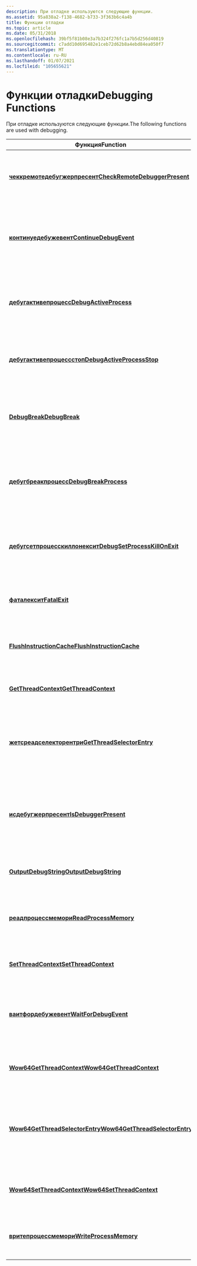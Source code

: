 ```yaml
---
description: При отладке используются следующие функции.
ms.assetid: 95a838a2-f138-4682-b733-3f363b6c4a4b
title: Функции отладки
ms.topic: article
ms.date: 05/31/2018
ms.openlocfilehash: 39bf5f81b08e3a7b324f276fc1a7b5d256d40819
ms.sourcegitcommit: c7add10d695482e1ceb72d62b8a4ebd84ea050f7
ms.translationtype: MT
ms.contentlocale: ru-RU
ms.lasthandoff: 01/07/2021
ms.locfileid: "105655621"
---
```

# <a name="debugging-functions"></a><span data-ttu-id="5121f-103">Функции отладки</span><span class="sxs-lookup"><span data-stu-id="5121f-103">Debugging Functions</span></span>

<span data-ttu-id="5121f-104">При отладке используются следующие функции.</span><span class="sxs-lookup"><span data-stu-id="5121f-104">The following functions are used with debugging.</span></span>



| <span data-ttu-id="5121f-105">Функция</span><span class="sxs-lookup"><span data-stu-id="5121f-105">Function</span></span>                                                           | <span data-ttu-id="5121f-106">Описание</span><span class="sxs-lookup"><span data-stu-id="5121f-106">Description</span></span>                                                                         |
|--------------------------------------------------------------------|-------------------------------------------------------------------------------------|
| [<span data-ttu-id="5121f-107">**чеккремотедебугжерпресент**</span><span class="sxs-lookup"><span data-stu-id="5121f-107">**CheckRemoteDebuggerPresent**</span></span>](/windows/win32/api/debugapi/nf-debugapi-checkremotedebuggerpresent)   | <span data-ttu-id="5121f-108">Определяет, выполняется ли отладка указанного процесса.</span><span class="sxs-lookup"><span data-stu-id="5121f-108">Determines whether the specified process is being debugged.</span></span>                         |
| [<span data-ttu-id="5121f-109">**континуедебужевент**</span><span class="sxs-lookup"><span data-stu-id="5121f-109">**ContinueDebugEvent**</span></span>](/windows/win32/api/debugapi/nf-debugapi-continuedebugevent)                   | <span data-ttu-id="5121f-110">Позволяет отладчику продолжить поток, который ранее сообщил о событии отладки.</span><span class="sxs-lookup"><span data-stu-id="5121f-110">Enables a debugger to continue a thread that previously reported a debugging event.</span></span> |
| [<span data-ttu-id="5121f-111">**дебугактивепроцесс**</span><span class="sxs-lookup"><span data-stu-id="5121f-111">**DebugActiveProcess**</span></span>](/windows/win32/api/debugapi/nf-debugapi-debugactiveprocess)                   | <span data-ttu-id="5121f-112">Позволяет отладчику подключаться к активному процессу и выполнять его отладку.</span><span class="sxs-lookup"><span data-stu-id="5121f-112">Enables a debugger to attach to an active process and debug it.</span></span>                     |
| [<span data-ttu-id="5121f-113">**дебугактивепроцессстоп**</span><span class="sxs-lookup"><span data-stu-id="5121f-113">**DebugActiveProcessStop**</span></span>](/windows/win32/api/debugapi/nf-debugapi-debugactiveprocessstop)           | <span data-ttu-id="5121f-114">Останавливает отладку указанного процесса отладчиком.</span><span class="sxs-lookup"><span data-stu-id="5121f-114">Stops the debugger from debugging the specified process.</span></span>                            |
| [<span data-ttu-id="5121f-115">**DebugBreak**</span><span class="sxs-lookup"><span data-stu-id="5121f-115">**DebugBreak**</span></span>](/windows/win32/api/debugapi/nf-debugapi-debugbreak)                                   | <span data-ttu-id="5121f-116">Приводит к возникновению исключения точки останова в текущем процессе.</span><span class="sxs-lookup"><span data-stu-id="5121f-116">Causes a breakpoint exception to occur in the current process.</span></span>                      |
| [<span data-ttu-id="5121f-117">**дебугбреакпроцесс**</span><span class="sxs-lookup"><span data-stu-id="5121f-117">**DebugBreakProcess**</span></span>](/windows/desktop/api/WinBase/nf-winbase-debugbreakprocess)                     | <span data-ttu-id="5121f-118">Приводит к возникновению исключения точки останова в указанном процессе.</span><span class="sxs-lookup"><span data-stu-id="5121f-118">Causes a breakpoint exception to occur in the specified process.</span></span>                    |
| [<span data-ttu-id="5121f-119">**дебугсетпроцесскиллонексит**</span><span class="sxs-lookup"><span data-stu-id="5121f-119">**DebugSetProcessKillOnExit**</span></span>](/windows/desktop/api/WinBase/nf-winbase-debugsetprocesskillonexit)     | <span data-ttu-id="5121f-120">Задает действие, выполняемое при выходе из вызывающего потока.</span><span class="sxs-lookup"><span data-stu-id="5121f-120">Sets the action to be performed when the calling thread exits.</span></span>                      |
| [<span data-ttu-id="5121f-121">**фаталексит**</span><span class="sxs-lookup"><span data-stu-id="5121f-121">**FatalExit**</span></span>](/windows/desktop/api/WinBase/nf-winbase-fatalexit)                                     | <span data-ttu-id="5121f-122">Передает управление выполнением отладчику.</span><span class="sxs-lookup"><span data-stu-id="5121f-122">Transfers execution control to the debugger.</span></span>                                        |
| [<span data-ttu-id="5121f-123">**FlushInstructionCache**</span><span class="sxs-lookup"><span data-stu-id="5121f-123">**FlushInstructionCache**</span></span>](/windows/win32/api/processthreadsapi/nf-processthreadsapi-flushinstructioncache)             | <span data-ttu-id="5121f-124">Очищает кэш инструкций для указанного процесса.</span><span class="sxs-lookup"><span data-stu-id="5121f-124">Flushes the instruction cache for the specified process.</span></span>                            |
| [<span data-ttu-id="5121f-125">**GetThreadContext**</span><span class="sxs-lookup"><span data-stu-id="5121f-125">**GetThreadContext**</span></span>](/windows/win32/api/processthreadsapi/nf-processthreadsapi-getthreadcontext)                       | <span data-ttu-id="5121f-126">Возвращает контекст указанного потока.</span><span class="sxs-lookup"><span data-stu-id="5121f-126">Retrieves the context of the specified thread.</span></span>                                      |
| [<span data-ttu-id="5121f-127">**жетсреадселекторентри**</span><span class="sxs-lookup"><span data-stu-id="5121f-127">**GetThreadSelectorEntry**</span></span>](/windows/desktop/api/WinBase/nf-winbase-getthreadselectorentry)           | <span data-ttu-id="5121f-128">Извлекает запись таблицы дескрипторов для указанного селектора и потока.</span><span class="sxs-lookup"><span data-stu-id="5121f-128">Retrieves a descriptor table entry for the specified selector and thread.</span></span>           |
| [<span data-ttu-id="5121f-129">**исдебугжерпресент**</span><span class="sxs-lookup"><span data-stu-id="5121f-129">**IsDebuggerPresent**</span></span>](/windows/win32/api/debugapi/nf-debugapi-isdebuggerpresent)                     | <span data-ttu-id="5121f-130">Определяет, отлаживается ли вызывающий процесс отладчиком пользовательского режима.</span><span class="sxs-lookup"><span data-stu-id="5121f-130">Determines whether the calling process is being debugged by a user-mode debugger.</span></span>   |
| [<span data-ttu-id="5121f-131">**OutputDebugString**</span><span class="sxs-lookup"><span data-stu-id="5121f-131">**OutputDebugString**</span></span>](/windows/win32/api/debugapi/nf-debugapi-outputdebugstringa)                     | <span data-ttu-id="5121f-132">Отправляет в отладчик строку для вывода.</span><span class="sxs-lookup"><span data-stu-id="5121f-132">Sends a string to the debugger for display.</span></span>                                         |
| [<span data-ttu-id="5121f-133">**реадпроцессмемори**</span><span class="sxs-lookup"><span data-stu-id="5121f-133">**ReadProcessMemory**</span></span>](/windows/win32/api/memoryapi/nf-memoryapi-readprocessmemory)                     | <span data-ttu-id="5121f-134">Считывает данные из области памяти в указанном процессе.</span><span class="sxs-lookup"><span data-stu-id="5121f-134">Reads data from an area of memory in a specified process.</span></span>                           |
| [<span data-ttu-id="5121f-135">**SetThreadContext**</span><span class="sxs-lookup"><span data-stu-id="5121f-135">**SetThreadContext**</span></span>](/windows/win32/api/processthreadsapi/nf-processthreadsapi-setthreadcontext)                       | <span data-ttu-id="5121f-136">Задает контекст для указанного потока.</span><span class="sxs-lookup"><span data-stu-id="5121f-136">Sets the context for the specified thread.</span></span>                                          |
| [<span data-ttu-id="5121f-137">**ваитфордебужевент**</span><span class="sxs-lookup"><span data-stu-id="5121f-137">**WaitForDebugEvent**</span></span>](/windows/win32/api/debugapi/nf-debugapi-waitfordebugevent)                     | <span data-ttu-id="5121f-138">Ожидает возникновения события отладки в отлаживаемом процессе.</span><span class="sxs-lookup"><span data-stu-id="5121f-138">Waits for a debugging event to occur in a process being debugged.</span></span>                   |
| [<span data-ttu-id="5121f-139">**Wow64GetThreadContext**</span><span class="sxs-lookup"><span data-stu-id="5121f-139">**Wow64GetThreadContext**</span></span>](/windows/desktop/api/WinBase/nf-winbase-wow64getthreadcontext)             | <span data-ttu-id="5121f-140">Возвращает контекст указанного потока WOW64.</span><span class="sxs-lookup"><span data-stu-id="5121f-140">Retrieves the context of the specified WOW64 thread.</span></span>                                |
| [<span data-ttu-id="5121f-141">**Wow64GetThreadSelectorEntry**</span><span class="sxs-lookup"><span data-stu-id="5121f-141">**Wow64GetThreadSelectorEntry**</span></span>](/windows/desktop/api/WinBase/nf-winbase-wow64getthreadselectorentry) | <span data-ttu-id="5121f-142">Извлекает запись таблицы дескрипторов для указанного селектора и потока WOW64.</span><span class="sxs-lookup"><span data-stu-id="5121f-142">Retrieves a descriptor table entry for the specified selector and WOW64 thread.</span></span>     |
| [<span data-ttu-id="5121f-143">**Wow64SetThreadContext**</span><span class="sxs-lookup"><span data-stu-id="5121f-143">**Wow64SetThreadContext**</span></span>](/windows/desktop/api/WinBase/nf-winbase-wow64setthreadcontext)             | <span data-ttu-id="5121f-144">Задает контекст указанного потока WOW64.</span><span class="sxs-lookup"><span data-stu-id="5121f-144">Sets the context of the specified WOW64 thread.</span></span>                                     |
| [<span data-ttu-id="5121f-145">**вритепроцессмемори**</span><span class="sxs-lookup"><span data-stu-id="5121f-145">**WriteProcessMemory**</span></span>](/windows/win32/api/memoryapi/nf-memoryapi-writeprocessmemory)                   | <span data-ttu-id="5121f-146">Записывает данные в область памяти в указанном процессе.</span><span class="sxs-lookup"><span data-stu-id="5121f-146">Writes data to an area of memory in a specified process.</span></span>                            |



 

 

 
